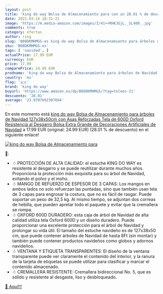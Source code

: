 ```yaml
---
layout: post
title: 'king do way Bolsa de Almacenamiento para con un 28.01 % de descuento'
date: 2021-03-16 10:31:21
image: 'https://m.media-amazon.com/images/I/41++RHKJGjL._SL400_.jpg'
comments: true
category: ofertas
author: ring
slug: 'B08DKMHMGS-es king do way Bolsa de Almacenamiento para árboles de...'
sku: 'B08DKMHMGS-es'
tags: [ 'navidad', ]
actualPrice: 17.99 EUR
currency: EUR
price: 17.99
comparePrice: 24.99 EUR
prodname: 'king do way Bolsa de Almacenamiento para árboles de Navidad  127x38x50cm  con Asas Reforzadas Tela de 600D Oxford  Resistencia al Desgarro  Bolsa Extra Grande de Decoraciones Artificiales de Navidad'
country: 'es'
flag: '🇪🇸'
brand: 'king do way'
buyurl: 'https://www.amazon.es/dp/B08DKMHMGS/?tag=tolees-21'
descuento: '28.01'
average: '23.9707692307694'
---
```


En este momento está [king do way Bolsa de Almacenamiento para árboles de Navidad  127x38x50cm  con Asas Reforzadas Tela de 600D Oxford  Resistencia al Desgarro  Bolsa Extra Grande de Decoraciones Artificiales de Navidad](https://www.amazon.es/dp/B08DKMHMGS/?tag=tolees-21) a 17.99 EUR (original: 24.99 EUR) (28.01 %  de descuento) en el siguiente enlace!

[![king do way Bolsa de Almacenamiento para](https://m.media-amazon.com/images/I/41++RHKJGjL._SL400_.jpg)](https://www.amazon.es/dp/B08DKMHMGS/?tag=tolees-21)

🔎:

- ☃ PROTECCIÓN DE ALTA CALIDAD: el estuche KING DO WAY es resistente al desgarro y se puede reutilizar durante muchos años. Proporciona la protección más exquisita para su árbol de Navidad, evitando el polvo y el moho.
- ☃ MANGO DE REFUERZO DE ESPESOR DE 3 CAPAS: Los mangos en ambos lados no solo refuerzan las puntadas, sino que también usan tela de 3 capas para engrosar la costura, que no es fácil de rasgar. Puede soportar un peso de 32,5 kg. Al mismo tiempo, se adjuntan dos correas de hebilla, que pueden apretar todo el paquete y evitar que la cremallera se rompa.
- ☃ OXFORD 600D DURADERO: esta caja de árbol de Navidad de alta calidad utiliza tela Oxford 600D y un diseño duradero. Puede proporcionar una excelente protección para el árbol de Navidad y prolongar su vida útil. El tamaño del estuche navideño es de 127x38x50 cm, que puede contener árboles de Navidad de hasta 8Ft (sin montar) y también puede contener productos navideños como globos y adornos navideños.
- ☃ VENTANA Y ETIQUETA TRANSPARENTES: El diseño de la ventana transparente puede ver claramente el contenido del interior, y la ranura de la tarjeta de etiquetas se puede utilizar para clasificar y marcar el contenido almacenado.
- ☃ CREMALLERA RESISTENTE: Cremallera bidireccional No. 5, que es sólido y resistente al desgaste, liso y desbloqueado.

[🛒 Aquí!!!](https://www.amazon.es/dp/B08DKMHMGS/?tag=tolees-21)
